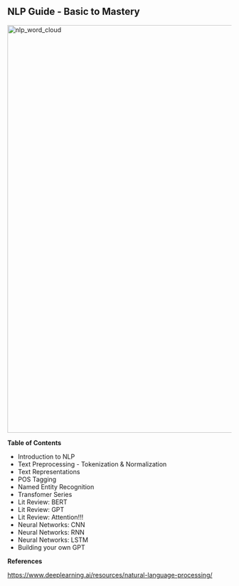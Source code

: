

<h2>NLP Guide - Basic to Mastery</h2>
<img width="916" alt="nlp_word_cloud" src="https://github.com/user-attachments/assets/35012807-f0bb-4e19-be56-1e2bb682a482">

**Table of Contents**

* Introduction to NLP
* Text Preprocessing - Tokenization & Normalization
* Text Representations
* POS Tagging
* Named Entity Recognition
* Transfomer Series
* Lit Review: BERT
* Lit Review: GPT
* Lit Review: Attention!!!
* Neural Networks: CNN
* Neural Networks: RNN
* Neural Networks: LSTM
* Building your own GPT

**References**

https://www.deeplearning.ai/resources/natural-language-processing/
